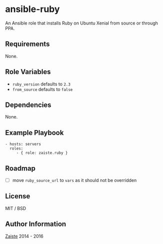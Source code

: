 ansible-ruby
=========

An Ansible role that installs Ruby on Ubuntu Xenial from source or through PPA.

Requirements
------------

None.

Role Variables
--------------

* `ruby_version` defaults to `2.3`
* `from_source` defaults to `false`

Dependencies
------------

None.

Example Playbook
----------------

    - hosts: servers
      roles:
         - { role: zaiste.ruby }

Roadmap
-------

- [ ] move `ruby_source_url` to `vars` as it should not be overridden

License
-------

MIT / BSD

Author Information
------------------

[Zaiste](http://zaiste.net) 2014 - 2016
